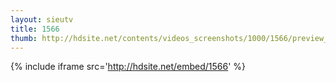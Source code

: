 ```yaml
---
layout: sieutv
title: 1566
thumb: http://hdsite.net/contents/videos_screenshots/1000/1566/preview_360p.mp4.jpg
---
```

{% include iframe src='http://hdsite.net/embed/1566' %}
 
